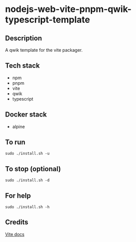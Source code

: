 # nodejs-web-vite-pnpm-qwik-typescript-template

## Description
A qwik template for the vite packager.

## Tech stack
- npm
- pnpm
- vite
- qwik
- typescript

## Docker stack
- alpine

## To run
`sudo ./install.sh -u`

## To stop (optional)
`sudo ./install.sh -d`

## For help
`sudo ./install.sh -h`

## Credits
[Vite docs](https://vitejs.dev/guide/)
